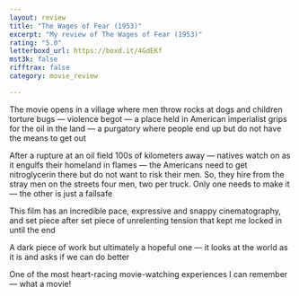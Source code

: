 ```yaml
---
layout: review
title: "The Wages of Fear (1953)"
excerpt: "My review of The Wages of Fear (1953)"
rating: "5.0"
letterboxd_url: https://boxd.it/4GdEKf
mst3k: false
rifftrax: false
category: movie_review

---
```


The movie opens in a village where men throw rocks at dogs and children torture bugs — violence begot — a place held in American imperialist grips for the oil in the land — a purgatory where people end up but do not have the means to get out

After a rupture at an oil field 100s of kilometers away — natives watch on as it engulfs their homeland in flames — the Americans need to get nitroglycerin there but do not want to risk their men. So, they hire from the stray men on the streets four men, two per truck. Only one needs to make it — the other is just a failsafe

This film has an incredible pace, expressive and snappy cinematography, and set piece after set piece of unrelenting tension that kept me locked in until the end

A dark piece of work but ultimately a hopeful one — it looks at the world as it is and asks if we can do better

One of the most heart-racing movie-watching experiences I can remember — what a movie!